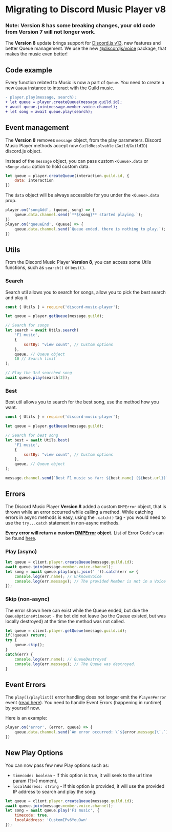 # Migrating to Discord Music Player v8

### Note: Version 8 has some breaking changes, your old code from Version 7 will not longer work.

The **Version 8** update brings support for [Discord.js v13](https://www.npmjs.com/package/discord.js), new features and better Queue management.
We use the new [@discordjs/voice](https://www.npmjs.com/package/@discordjs/voice) package, that makes the music even better!

## Code example

Every function related to Music is now a part of `Queue`.
You need to create a new `Queue` instance to interact with the Guild music.
```diff
- player.play(message, search);
+ let queue = player.createQueue(message.guild.id);
+ await queue.join(message.member.voice.channel);
+ let song = await queue.play(search);
```

## Event management

The **Version 8** removes `message` object, from the play parameters.
Discord Music Player methods accept now `GuildResolvable` (`Guild`/`GuildID`) discord.js object.

Instead of the `message` object, you can pass custom `<Queue>.data` or `<Song>.data` option to hold custom data.
```js
let queue = player.createQueue(interaction.guild.id, {
    data: interaction
})
```
The `data` object will be always accessible for you under the `<Queue>.data` prop.
```js
player.on('songAdd', (queue, song) => {
    queue.data.channel.send(`**${song}** started playing.`);
})
player.on('queueEnd', (queue) => {
    queue.data.channel.send(`Queue ended, there is nothing to play.`);
})
```

## Utils
From the Discord Music Player **Version 8**, you can access some Utils functions, such as `search()` or `best()`.

### Search
Search util allows you to search for songs, allow you to pick the best search and play it.
```js
const { Utils } = require('discord-music-player');

let queue = player.getQueue(message.guild);

// Search for songs
let search = await Utils.search(
    'F1 music',
    {
        sortBy: "view count", // Custom options
    },
    queue, // Queue object
    10 // Search limit
);

// Play the 3rd searched song
await queue.play(search[2]);
```

### Best
Best util allows you to search for the best song, use the method how you want.
```js
const { Utils } = require('discord-music-player');

let queue = player.getQueue(message.guild);

// Search for best song
let best = await Utils.best(
    'F1 music',
    {
        sortBy: "view count", // Custom options
    },
    queue, // Queue object
);

message.channel.send(`Best F1 music so far: ${best.name} (${best.url})`);
```

## Errors
The Discord Music Player **Version 8** added a custom `DMPError` object, that is thrown while an error occurred while calling a method.
While catching errors in async methods is easy, using the `.catch()` tag - you would need to use the `try...catch` statement in non-async methods.

**Every error will return a custom [DMPError](https://discord-music-player.js.org/docs/main/development/class/DMPError) object.**
List of Error Code's can be found [here](https://discord-music-player.js.org/docs/main/development/typedef/DMPErrors).
### Play (async)
```js
let queue = client.player.createQueue(message.guild.id);
await queue.join(message.member.voice.channel);
let song = await queue.play(args.join(' ')).catch(err => {
    console.log(err.name); // UnknownVoice
    console.log(err.message); // The provided Member is not in a Voice Channel.
});
```

### Skip (non-async)
The error shown here can exist while the Queue ended,
but due the `QueueOptions#timeout` - the bot did not leave (so the Queue existed, but was locally destroyed) at the time the method was not called.
```js
let queue = client.player.getQueue(message.guild.id);
if(!queue) return;
try {
    queue.skip();
}
catch(err) {
    console.log(err.name); // QueueDestroyed
    console.log(err.message); // The Queue was destroyed.
}
```

## Event Errors
The `play()/playlist()` error handling does not longer emit the `Player#error` event ([read here](#Errors)).
You need to handle Event Errors (happening in runtime) by yourself now.

Here is an example:
```js
player.on('error', (error, queue) => {
    queue.data.channel.send(`An error occurred: \`${error.message}\`.`);
})
```

## New Play Options
You can now pass few new Play options such as:
- `timecode: boolean` - If this option is true, it will seek to the url time param (?t=) moment,
- `localAddress: string` - If this option is provided, it will use the provided IP address to search and play the song.
```js
let queue = client.player.createQueue(message.guild.id);
await queue.join(message.member.voice.channel);
let song = await queue.play('F1 music', {
    timecode: true,
    localAddress: 'CustomIPv6YouOwn'
});
```
